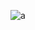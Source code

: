![a](https://github.com/Mahmoud-Sj/Mahmoud-Sj/assets/165766357/b2d8ca66-af42-4398-ab04-69487414c5ed)
